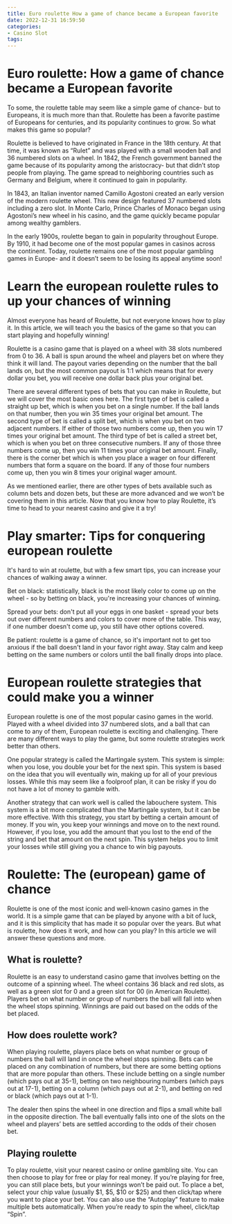 ```yaml
---
title: Euro roulette How a game of chance became a European favorite 
date: 2022-12-31 16:59:50
categories:
- Casino Slot
tags:
---
```



#  Euro roulette: How a game of chance became a European favorite 

To some, the roulette table may seem like a simple game of chance- but to Europeans, it is much more than that. Roulette has been a favorite pastime of Europeans for centuries, and its popularity continues to grow. So what makes this game so popular?

Roulette is believed to have originated in France in the 18th century. At that time, it was known as “Rulet” and was played with a small wooden ball and 36 numbered slots on a wheel. In 1842, the French government banned the game because of its popularity among the aristocracy- but that didn’t stop people from playing. The game spread to neighboring countries such as Germany and Belgium, where it continued to gain in popularity.

In 1843, an Italian inventor named Camillo Agostoni created an early version of the modern roulette wheel. This new design featured 37 numbered slots including a zero slot. In Monte Carlo, Prince Charles of Monaco began using Agostoni’s new wheel in his casino, and the game quickly became popular among wealthy gamblers.

In the early 1900s, roulette began to gain in popularity throughout Europe. By 1910, it had become one of the most popular games in casinos across the continent. Today, roulette remains one of the most popular gambling games in Europe- and it doesn’t seem to be losing its appeal anytime soon!

#  Learn the european roulette rules to up your chances of winning 

Almost everyone has heard of Roulette, but not everyone knows how to play it. In this article, we will teach you the basics of the game so that you can start playing and hopefully winning!

Roulette is a casino game that is played on a wheel with 38 slots numbered from 0 to 36. A ball is spun around the wheel and players bet on where they think it will land. The payout varies depending on the number that the ball lands on, but the most common payout is 1:1 which means that for every dollar you bet, you will receive one dollar back plus your original bet.

There are several different types of bets that you can make in Roulette, but we will cover the most basic ones here. The first type of bet is called a straight up bet, which is when you bet on a single number. If the ball lands on that number, then you win 35 times your original bet amount. The second type of bet is called a split bet, which is when you bet on two adjacent numbers. If either of those two numbers come up, then you win 17 times your original bet amount. The third type of bet is called a street bet, which is when you bet on three consecutive numbers. If any of those three numbers come up, then you win 11 times your original bet amount. Finally, there is the corner bet which is when you place a wager on four different numbers that form a square on the board. If any of those four numbers come up, then you win 8 times your original wager amount.

As we mentioned earlier, there are other types of bets available such as column bets and dozen bets, but these are more advanced and we won’t be covering them in this article. Now that you know how to play Roulette, it’s time to head to your nearest casino and give it a try!

#  Play smarter: Tips for conquering european roulette 

It's hard to win at roulette, but with a few smart tips, you can increase your chances of walking away a winner.

Bet on black: statistically, black is the most likely color to come up on the wheel - so by betting on black, you're increasing your chances of winning.

Spread your bets: don't put all your eggs in one basket - spread your bets out over different numbers and colors to cover more of the table. This way, if one number doesn't come up, you still have other options covered.

Be patient: roulette is a game of chance, so it's important not to get too anxious if the ball doesn't land in your favor right away. Stay calm and keep betting on the same numbers or colors until the ball finally drops into place.

#  European roulette strategies that could make you a winner 

European roulette is one of the most popular casino games in the world. Played with a wheel divided into 37 numbered slots, and a ball that can come to any of them, European roulette is exciting and challenging. There are many different ways to play the game, but some roulette strategies work better than others.

One popular strategy is called the Martingale system. This system is simple: when you lose, you double your bet for the next spin. This system is based on the idea that you will eventually win, making up for all of your previous losses. While this may seem like a foolproof plan, it can be risky if you do not have a lot of money to gamble with.

Another strategy that can work well is called the labouchere system. This system is a bit more complicated than the Martingale system, but it can be more effective. With this strategy, you start by betting a certain amount of money. If you win, you keep your winnings and move on to the next round. However, if you lose, you add the amount that you lost to the end of the string and bet that amount on the next spin. This system helps you to limit your losses while still giving you a chance to win big payouts.

#  Roulette: The (european) game of chance

Roulette is one of the most iconic and well-known casino games in the world. It is a simple game that can be played by anyone with a bit of luck, and it is this simplicity that has made it so popular over the years. But what is roulette, how does it work, and how can you play? In this article we will answer these questions and more.

## What is roulette?

Roulette is an easy to understand casino game that involves betting on the outcome of a spinning wheel. The wheel contains 36 black and red slots, as well as a green slot for 0 and a green slot for 00 (in American Roulette). Players bet on what number or group of numbers the ball will fall into when the wheel stops spinning. Winnings are paid out based on the odds of the bet placed.

## How does roulette work?

When playing roulette, players place bets on what number or group of numbers the ball will land in once the wheel stops spinning. Bets can be placed on any combination of numbers, but there are some betting options that are more popular than others. These include betting on a single number (which pays out at 35-1), betting on two neighbouring numbers (which pays out at 17-1), betting on a column (which pays out at 2-1), and betting on red or black (which pays out at 1-1).

The dealer then spins the wheel in one direction and flips a small white ball in the opposite direction. The ball eventually falls into one of the slots on the wheel and players’ bets are settled according to the odds of their chosen bet.

## Playing roulette

To play roulette, visit your nearest casino or online gambling site. You can then choose to play for free or play for real money. If you’re playing for free, you can still place bets, but your winnings won’t be paid out. To place a bet, select your chip value (usually $1, $5, $10 or $25) and then click/tap where you want to place your bet. You can also use the “Autoplay” feature to make multiple bets automatically. When you’re ready to spin the wheel, click/tap “Spin”.